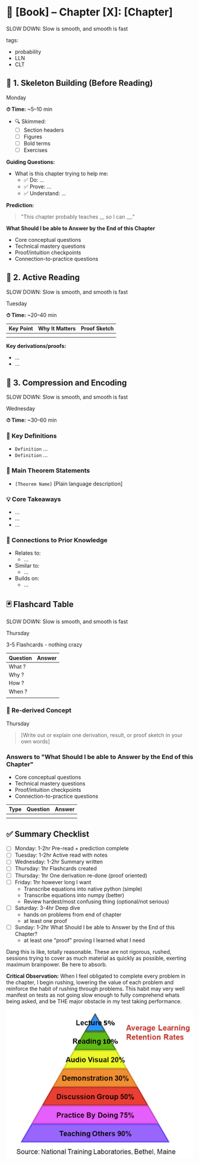 # 📘 [Book] – Chapter [X]: [Chapter]

SLOW DOWN: Slow is smooth, and smooth is fast

tags:

- probability
- LLN
- CLT

## 🧭 1. Skeleton Building (Before Reading)

Monday

**⏱ Time:** ~5–10 min

- 🔍 Skimmed:
  - [ ] Section headers
  - [ ] Figures
  - [ ] Bold terms
  - [ ] Exercises

**Guiding Questions:**

- What is this chapter trying to help me:
  - ✅ Do: ...
  - ✅ Prove: ...
  - ✅ Understand: ...

**Prediction:**

> "This chapter probably teaches __ so I can __."

**What Should I be able to Answer by the End of this Chapter**

- Core conceptual questions
- Technical mastery questions
- Proof/intuition checkpoints
- Connection-to-practice questions

## 📘 2. Active Reading

SLOW DOWN: Slow is smooth, and smooth is fast

Tuesday

**⏱ Time:** ~20–40 min

| Key Point | Why It Matters | Proof Sketch |
| - | - | - |
|  |  |  |
|  |  |  |

**Key derivations/proofs:**

- ...
- ...

## 🧠 3. Compression and Encoding

SLOW DOWN: Slow is smooth, and smooth is fast

Wednesday

**⏱ Time:** ~30–60 min

### 🔑 Key Definitions

- `Definition` ...
- `Definition` ...

### 📏 Main Theorem Statements

- `[Theorem Name]` [Plain language description]

### 💡 Core Takeaways

- ...
- ...
- ...

### 🔗 Connections to Prior Knowledge

- Relates to:
  - ...
- Similar to:
  - ...
- Builds on:
  - ...

## 🃏 Flashcard Table

SLOW DOWN: Slow is smooth, and smooth is fast

Thursday

3-5 Flashcards - nothing crazy

| Question | Answer |
|----------|--------|
| What ? |  |
| Why ? |  |
| How ? |  |
| When ? |  |
|  |  |

### 🧪 Re-derived Concept

Thursday

> [Write out or explain one derivation, result, or proof sketch in your own words]

### Answers to "What Should I be able to Answer by the End of this Chapter"

- Core conceptual questions
- Technical mastery questions
- Proof/intuition checkpoints
- Connection-to-practice questions

| Type | Question | Answer |
| - | - | - |
|  |  |  |
|  |  |  |

## ✅ Summary Checklist

- [ ] Monday: 1-2hr Pre-read + prediction complete
- [ ] Tuesday: 1-2hr Active read with notes
- [ ] Wednesday: 1-2hr Summary written
- [ ] Thursday: 1hr Flashcards created
- [ ] Thursday: 1hr One derivation re-done (proof oriented)
- [ ] Friday: 1hr however long I want
  - Transcribe equations into native python (simple)
  - Transcribe equations into numpy (better)
  - Review hardest/most confusing thing (optional/not serious)
- [ ] Saturday: 3-4hr Deep dive
  - hands on problems from end of chapter
  - at least one proof
- [ ] Sunday: 1-2hr What Should I be able to Answer by the End of this Chapter?
  - at least one "proof" proving I learned what I need

Dang this is like, totally reasonable. These are not rigorous, rushed, sessions trying to cover as much material as quickly as possible, exerting maximum brainpower. Be here to absorb.

**Critical Observation:** When I feel obligated to complete every problem in the chapter, I begin rushing, lowering the value of each problem and reinforce the habit of rushing through problems. This habit may very well manifest on tests as not going slow enough to fully comprehend whats being asked, and be THE major obstacle in my test taking performance.

![alt-text](./learning_pyramid.png)
